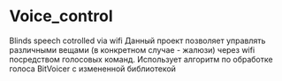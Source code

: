 # Voice_control
Blinds speech cotrolled via wifi
Данный проект позволяет управлять различными вещами (в конкретном случае - жалюзи)
через wifi посредством голосовых команд. 
Использует алгоритм по обработке голоса BitVoicer с измененной библиотекой
